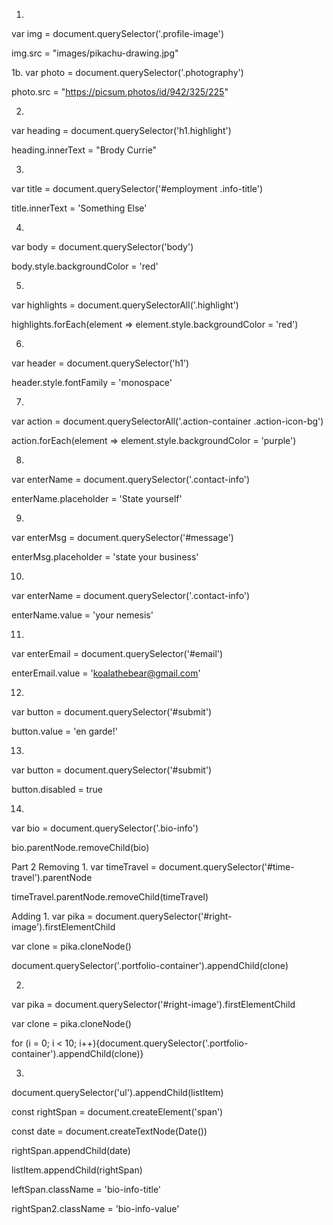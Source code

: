 1. 
var img = document.querySelector('.profile-image')

img.src = "images/pikachu-drawing.jpg"

1b.
var photo = document.querySelector('.photography')

photo.src = "https://picsum.photos/id/942/325/225"

2. 
var heading = document.querySelector('h1.highlight')

heading.innerText = "Brody Currie"

3.
var title = document.querySelector('#employment .info-title')

title.innerText = 'Something Else'

4. 
var body = document.querySelector('body')

body.style.backgroundColor = 'red'

5. 
var highlights = document.querySelectorAll('.highlight')

highlights.forEach(element => element.style.backgroundColor = 'red')

6. 
var header = document.querySelector('h1')

header.style.fontFamily = 'monospace'

7. 
var action = document.querySelectorAll('.action-container .action-icon-bg')

action.forEach(element => element.style.backgroundColor = 'purple')

8. 
var enterName = document.querySelector('.contact-info')

enterName.placeholder = 'State yourself'

9. 
var enterMsg = document.querySelector('#message')

enterMsg.placeholder = 'state your business'

10. 
var enterName = document.querySelector('.contact-info')

enterName.value = 'your nemesis'

11. 
var enterEmail = document.querySelector('#email')

enterEmail.value = 'koalathebear@gmail.com'

12. 
var button = document.querySelector('#submit')

button.value = 'en garde!'

13. 
var button = document.querySelector('#submit')

button.disabled = true

14. 
var bio = document.querySelector('.bio-info')

bio.parentNode.removeChild(bio)




Part 2
Removing
1. 
var timeTravel = document.querySelector('#time-travel').parentNode

timeTravel.parentNode.removeChild(timeTravel)

Adding
1. 
var pika = document.querySelector('#right-image').firstElementChild

var clone = pika.cloneNode()

document.querySelector('.portfolio-container').appendChild(clone)

2. 
var pika = document.querySelector('#right-image').firstElementChild

var clone = pika.cloneNode()

for (i = 0; i < 10; i++){document.querySelector('.portfolio-container').appendChild(clone)}

3. 
document.querySelector('ul').appendChild(listItem)

const rightSpan = document.createElement('span')

const date = document.createTextNode(Date())

rightSpan.appendChild(date)

listItem.appendChild(rightSpan)

leftSpan.className = 'bio-info-title'

rightSpan2.className = 'bio-info-value'